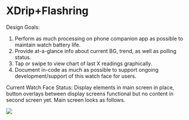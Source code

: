 # XDrip+Flashring
Design Goals:
   1) Perform as much processing on phone companion app as possible to maintain watch battery life.
   2) Provide at-a-glance info about current BG, trend, as well as polling status.
   3) Tap or swipe to view chart of last X readings graphically.
   4) Document in-code as much as possible to support ongoing development/support of this watch face for users.

Current Watch Face Status:
Display elements in main screen in place, button overlays between display screens functional but no content in second screen yet.  Main screen looks as follows.

<img align="middle" src="https://github.com/raymond-richmond/XDrip-Flashring/blob/master/resources/XDrip%2BFlashring-merge-screenshot%20(1).png">
